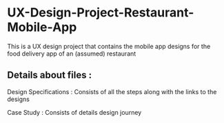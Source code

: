 # UX-Design-Project-Restaurant-Mobile-App
This is a UX design project that contains the mobile app designs for the food delivery app of an (assumed) restaurant

## Details about files :
Design Specifications : Consists of all the steps along with the links to the designs 

Case Study : Consists of details design journey
